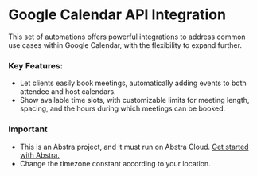 # Google Calendar API Integration
This set of automations offers powerful integrations to address common use cases within Google Calendar, with the flexibility to expand further.

### Key Features:
- Let clients easily book meetings, automatically adding events to both attendee and host calendars.
- Show available time slots, with customizable limits for meeting length, spacing, and the hours during which meetings can be booked.

### Important
- This is an Abstra project, and it must run on Abstra Cloud. [Get started with Abstra.](https://docs.abstra.io)
- Change the timezone constant according to your location.
